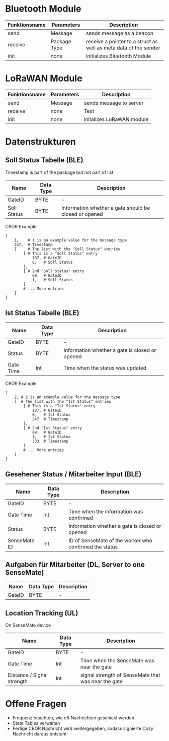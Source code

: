 # Bluetooth Module

| Funktionsname | Parameters | Description |
| ----------- | ----------- | ----------- |
| send      | Message       | sends message as a beacon |
| receive   | Package Type | receive a pointer to a struct as well as meta data of the sender |
| init   | none        | initializes Bluetooth Module |

# LoRaWAN Module

| Funktionsname | Parameters | Description |
| ----------- | ----------- | ----------- |
| send | Message | sends message to server |
| receive | none | Text |
| init | none | initalizes LoRaWAN module |

# Datenstrukturen

## Soll Status Tabelle (BLE)

Timestamp is part of the package but not part of list

| Name | Data Type | Description |
| ----------- | ----------- | ----------- |
| GateID | BYTE | - |
| Soll Status | BYTE | Information whether a gate should be closed or opened |

CBOR Example
```
[
    1,    # 1 is an example value for the message type
    247,  # Timestamp
    [     # The list with the "Soll Status" entries
        [ # This is a "Soll Status" entry
            187, # GateID
            0,   # Soll Status
        ],
        [ # 2nd "Soll Status" entry
            69,  # GateID
            1,   # Soll Status
        ]
        # ... More entries
    ]
]
```

## Ist Status Tabelle (BLE)

| Name | Data Type | Description |
| ----------- | ----------- | ----------- |
| GateID | BYTE | - |
| Status | BYTE | Information whether a gate is closed or opened |
| Gate Time | Int | Time when the status was updated |

CBOR Example
```
[
    2, # 2 is an example value for the message type
    [  # The list with the "Ist Status" entries
        [ # This is a "Ist Status" entry
            187, # GateID
            0,   # Ist Status
            247  # Timestamp
        ],
        [ # 2nd "Ist Status" entry
            69,  # GateID
            1,   # Ist Status
            333  # Timestamp
        ]
        # ... More entries
    ]
]
```

## Gesehener Status / Mitarbeiter Input (BLE)

| Name | Data Type | Description |
| ----------- | ----------- | ----------- |
| GateID | BYTE | - |
| Gate Time | Int | Time when the information was confirmed |
| Status | BYTE | Information whether a gate is closed or opened |
| SenseMate ID | Int | ID of SenseMate of the worker who confirmed the status |

## Aufgaben für Mitarbeiter (DL, Server to one SenseMate)

| Name | Data Type | Description |
| ----------- | ----------- | ----------- |
| GateID | BYTE | - |

## Location Tracking (UL)

On SenseMate device

| Name | Data Type | Description |
| ----------- | ----------- | ----------- |
| GateID | BYTE | - |
| Gate Time | Int | Time when the SenseMate was near the gate |
| Distance / Signal strength | Int | signal strength of SenseMate that was near the gate |

# Offene Fragen
- Frequenz beachten, wie oft Nachrichten geschickt werden
- State Tables verwalten
- Fertige CBOR Nachricht wird weitergegeben, sodass signierte Cozy Nachricht daraus entsteht
